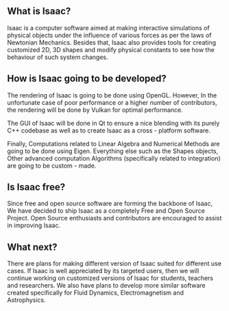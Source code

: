 ## What is Isaac?

Isaac is a computer software aimed at making interactive simulations of physical objects under the influence of various forces as per the laws of Newtonian Mechanics. Besides that, Isaac also provides tools for creating customized 2D, 3D shapes and modify physical constants to see how the behaviour of such system changes.

## How is Isaac going to be developed?

The rendering of Isaac is going to be done using OpenGL. However, In the unfortunate case of poor performance or a higher number of contributors, the rendering will be done by Vulkan for optimal performance.

The GUI of Isaac will be done in Qt to ensure a nice blending with its purely C++ codebase as well as to create Isaac as a cross - platform software.

Finally, Computations related to Linear Algebra and Numerical Methods are going to be done using Eigen. Everything else such as the Shapes objects, Other advanced computation Algorithms (specifically related to integration) are going to be custom - made.

## Is Isaac free?

Since free and open source software are forming the backbone of Isaac, We have decided to ship Isaac as a completely Free and Open Source Project. Open Source enthusiasts and contributors are encouraged to assist in improving Isaac.

## What next?

There are plans for making different version of Isaac suited for different use cases. If Isaac is well appreciated by its targeted users, then we will continue working on customized versions of Isaac for students, teachers and researchers. We also have plans to develop more similar software created specifically for Fluid Dynamics, Electromagnetism and Astrophysics.
